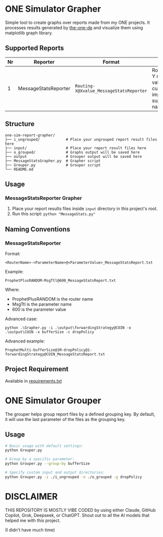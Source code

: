 # ONE Simulator Grapher

Simple tool to create graphs over reports made from my ONE projects.
It processes results generated by [the-one-de](https://github.com/vianneynara/the-one-de) and visualize
them using matplotlib graph library.

## Supported Reports

| Nr | Reporter             | Format                                  | Support                                                                          |
|----|----------------------|-----------------------------------------|----------------------------------------------------------------------------------|
| 1  | MessageStatsReporter | `Routing-X@Xvalue_MessageStatsReporter` | Router names, Y metric, by X values. The current implementation supports naming. |

## Structure

```
one-sim-report-grapher/
├── i_ungrouped/            # Place your ungrouped report result files here
├── input/                  # Place your report result files here
├── o_grouped/              # Graphs output will be saved here
├── output                  # Grouper output will be saved here
├── MessageStatsGrapher.py  # Grapher script
├── Grouper.py              # Grouper script
└── README.md
```

## Usage

### MessageStatsReporter Grapher

1. Place your report results files inside `input` directory in this project's root.
2. Run this script: `python "MessageStats.py"`

## Naming Conventions

### MessageStatsReporter

Format: 
```
<RouterName>-<ParameterName>@<ParameterValue>_MessageStatsReport.txt
```

Example: 
```
ProphetPlusRANDOM-MsgTtl@600_MessageStatsReport.txt
```

Where:
- ProphetPlusRANDOM is the router name
- MsgTtl is the parameter name 
- 600 is the parameter value

Advanced case:
```
python .\Grapher.py -i .\output\forwardingStrategy@COIN -o .\output\COIN -x bufferSize -c dropPolicy
 ```

Advanced example:
```
ProphetMulti-bufferSize@1M-dropPolicy@1-forwardingStrategy@COIN_MessageStatsReport.txt
```

## Project Requirement

Available in [requirements.txt](requirements.txt)

# ONE Simulator Grouper

The grouper helps group report files by a defined grouping key. 
By default, it will use the last parameter of the files as the grouping key.

## Usage

```bash
# Basic usage with default settings:
python Grouper.py

# Group by a specific parameter:
python Grouper.py --group-by bufferSize

# Specify custom input and output directories:
python Grouper.py -i ./i_ungrouped -o ./o_grouped -g dropPolicy
```

# DISCLAIMER

THIS REPOSITORY IS MOSTLY VIBE CODED by using either Claude, GitHub Copilot, Grok, Deepseek, or ChatGPT. 
Shout out to all the AI models that helped me with this project.

(I didn't have much time)